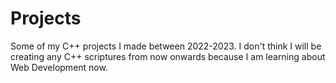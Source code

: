 # Projects
Some of my C++ projects I made between 2022-2023.
I don't think I will be creating any C++ scriptures from now onwards because I am learning about Web Development now.
